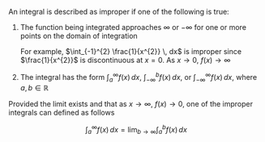 An integral is described as improper if one of the following is true:
1. The function being integrated approaches $\infty$ or $-\infty$ for one or more points on the domain of integration
   
   For example, $\int_{-1}^{2} \frac{1}{x^{2}}  \, dx$ is improper since $\frac{1}{x^{2}}$ is discontinuous at $x=0$. As $x \rightarrow 0$, $f(x)\rightarrow \infty$

2. The integral has the form $\int_{a}^{\infty} f(x) \, dx$, $\int_{-\infty}^{b} f(x) \, dx$, or $\int_{-\infty}^{\infty} f(x) \, dx$, where $a,b \in \mathbb{R}$


Provided the limit exists and that as $x \rightarrow \infty$, $f(x)\rightarrow 0$, one of the improper integrals can defined as follows

$$
\int_{a}^{\infty} f(x) \, dx = \lim_{ b \to \infty } \int_{a}^{b} f(x) \, dx 
$$
